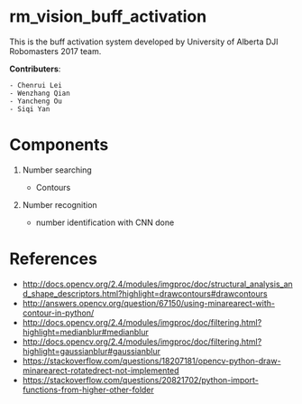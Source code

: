 # rm_vision_buff_activation
This is the buff activation system developed by University of Alberta DJI Robomasters 2017 team.

**Contributers**:

	- Chenrui Lei
	- Wenzhang Qian
	- Yancheng Ou
    - Siqi Yan



# Components

1. Number searching
	- Contours

2. Number recognition
	- number identification with CNN done



# References

- http://docs.opencv.org/2.4/modules/imgproc/doc/structural_analysis_and_shape_descriptors.html?highlight=drawcontours#drawcontours
- http://answers.opencv.org/question/67150/using-minarearect-with-contour-in-python/
- http://docs.opencv.org/2.4/modules/imgproc/doc/filtering.html?highlight=medianblur#medianblur
- http://docs.opencv.org/2.4/modules/imgproc/doc/filtering.html?highlight=gaussianblur#gaussianblur
- https://stackoverflow.com/questions/18207181/opencv-python-draw-minarearect-rotatedrect-not-implemented
- https://stackoverflow.com/questions/20821702/python-import-functions-from-higher-other-folder
